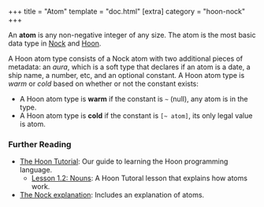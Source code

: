 +++
title = "Atom"
template = "doc.html"
[extra]
category = "hoon-nock"
+++

An **atom** is any non-negative integer of any size. The atom is the most basic data type in [Nock](/reference/glossary/nock) and [Hoon](/reference/glossary/hoon).

A Hoon atom type consists of a Nock atom with two additional pieces of metadata:
an _aura_, which is a soft type that declares if an atom is a date, a ship name, a
number, etc, and an optional constant. A Hoon atom type is _warm_ or _cold_ based on whether or not the constant exists:
* A Hoon atom type is **warm** if the constant is `~` (null), any atom is in the type.
* A Hoon atom type is **cold** if the constant is `[~ atom]`, its only legal value is atom.

### Further Reading

- [The Hoon Tutorial](/docs/hoon/hoon-school/): Our guide to learning the Hoon programming language.
  - [Lesson 1.2: Nouns](/docs/hoon/hoon-school/nouns): A Hoon Tutoral lesson that explains how atoms work.
- [The Nock explanation](/docs/nock/explanation): Includes an explanation of atoms.
